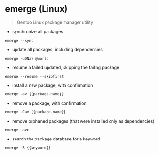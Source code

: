 # emerge (Linux)

> Gentoo Linux package manager utility

- synchronize all packages

`emerge --sync`

- update all packages, including dependencies

`emerge -uDNav @world`

- resume a failed updated, skipping the failing package

`emerge --resume --skipfirst`

- install a new package, with confirmation

`emerge -av {{package-name}}`

- remove a package, with confirmation

`emerge -Cav {{package-name}}`

- remove orphaned packages (that were installed only as dependencies)

`emerge -avc`

- search the package database for a keyword

`emerge -S {{keyword}}`
